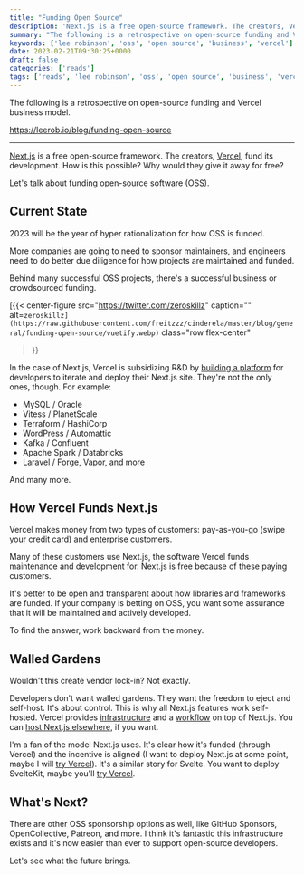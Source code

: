 ```yaml
---
title: "Funding Open Source"
description: 'Next.js is a free open-source framework. The creators, Vercel, fund its development. How is this possible?'
summary: "The following is a retrospective on open-source funding and Vercel business model."
keywords: ['lee robinson', 'oss', 'open source', 'business', 'vercel']
date: 2023-02-21T09:30:25+0000
draft: false
categories: ['reads']
tags: ['reads', 'lee robinson', 'oss', 'open source', 'business', 'vercel']
---
```


The following is a retrospective on open-source funding and Vercel business model.

https://leerob.io/blog/funding-open-source

---

[Next.js](http://nextjs.org/) is a free open-source framework. The creators, [Vercel](https://vercel.com/product-tour), fund its development. How is this possible? Why would they give it away for free?

Let's talk about funding open-source software (OSS).

[](#current-state)Current State
-------------------------------

2023 will be the year of hyper rationalization for how OSS is funded.

More companies are going to need to sponsor maintainers, and engineers need to do better due diligence for how projects are maintained and funded.

Behind many successful OSS projects, there's a successful business or crowdsourced funding.

[{{< center-figure
    src="https://twitter.com/zeroskillz"
    caption=""
    alt=`zeroskillz](https://raw.githubusercontent.com/freitzzz/cinderela/master/blog/general/funding-open-source/vuetify.webp)`
    class="row flex-center"
>}}

In the case of Next.js, Vercel is subsidizing R&D by [building a platform](https://vercel.com/docs/concepts/next.js/overview) for developers to iterate and deploy their Next.js site. They're not the only ones, though. For example:

*   MySQL / Oracle
*   Vitess / PlanetScale
*   Terraform / HashiCorp
*   WordPress / Automattic
*   Kafka / Confluent
*   Apache Spark / Databricks
*   Laravel / Forge, Vapor, and more

And many more.

[](#how-vercel-funds-nextjs)How Vercel Funds Next.js
----------------------------------------------------

Vercel makes money from two types of customers: pay-as-you-go (swipe your credit card) and enterprise customers.

Many of these customers use Next.js, the software Vercel funds maintenance and development for. Next.js is free because of these paying customers.

It's better to be open and transparent about how libraries and frameworks are funded. If your company is betting on OSS, you want some assurance that it will be maintained and actively developed.

To find the answer, work backward from the money.

[](#walled-gardens)Walled Gardens
---------------------------------

Wouldn't this create vendor lock-in? Not exactly.

Developers don't want walled gardens. They want the freedom to eject and self-host. It's about control. This is why all Next.js features work self-hosted. Vercel provides [infrastructure](https://vercel.com/enterprise) and a [workflow](https://vercel.com/workflow) on top of Next.js. You can [host Next.js elsewhere](https://nextjs.org/docs/deployment#self-hosting), if you want.

I'm a fan of the model Next.js uses. It's clear how it's funded (through Vercel) and the incentive is aligned (I want to deploy Next.js at some point, maybe I will [try Vercel](https://vercel.com/templates/next.js)). It's a similar story for Svelte. You want to deploy SvelteKit, maybe you'll [try Vercel](https://vercel.com/templates/svelte).

[](#whats-next)What's Next?
---------------------------

There are other OSS sponsorship options as well, like GitHub Sponsors, OpenCollective, Patreon, and more. I think it's fantastic this infrastructure exists and it's now easier than ever to support open-source developers.

Let's see what the future brings.